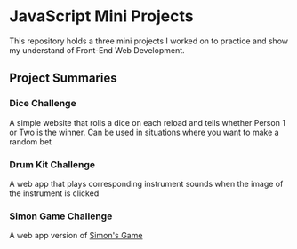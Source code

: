 # JavaScript Mini Projects
This repository holds a three mini projects I worked on to practice and show my understand of Front-End Web Development. 

## Project Summaries

### Dice Challenge
A simple website that rolls a dice on each reload and tells whether Person 1 or Two is the winner. Can be used in situations where you want to make a random bet

### Drum Kit Challenge
A web app that plays corresponding instrument sounds when the image of the instrument is clicked

### Simon Game Challenge
A web app version of [Simon's Game](https://en.wikipedia.org/wiki/Simon_(game))
